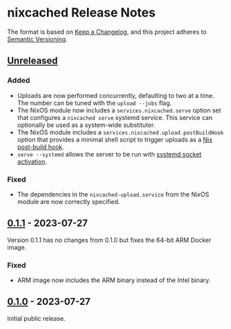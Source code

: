 # nixcached Release Notes

The format is based on [Keep a Changelog][],
and this project adheres to [Semantic Versioning][].

[Keep a Changelog]: https://keepachangelog.com/en/1.0.0/
[Semantic Versioning]: https://semver.org/spec/v2.0.0.html
[Unreleased]: https://github.com/zombiezen/nixcached/compare/v0.1.1...HEAD

## [Unreleased][]

### Added

- Uploads are now performed concurrently, defaulting to two at a time.
  The number can be tuned with the `upload --jobs` flag.
- The NixOS module now includes a `services.nixcached.serve` option set
  that configures a `nixcached serve` systemd service.
  This service can optionally be used as a system-wide substituter.
- The NixOS module includes a `services.nixcached.upload.postBuildHook` option
  that provides a minimal shell script to trigger uploads as a
  [Nix post-build hook](https://nixos.org/manual/nix/stable/advanced-topics/post-build-hook.html).
- `serve --systemd` allows the server to be run with
  [systemd socket activation](https://0pointer.de/blog/projects/socket-activation.html).

### Fixed

- The dependencies in the `nixcached-upload.service` from the NixOS module
  are now correctly specified.

## [0.1.1][] - 2023-07-27

Version 0.1.1 has no changes from 0.1.0
but fixes the 64-bit ARM Docker image.

[0.1.1]: https://github.com/zombiezen/nixcached/releases/tag/v0.1.1

### Fixed

- ARM image now includes the ARM binary instead of the Intel binary.

## [0.1.0][] - 2023-07-27

Initial public release.

[0.1.0]: https://github.com/zombiezen/nixcached/releases/tag/v0.1.0
